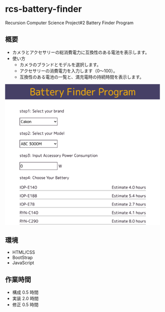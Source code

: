 # rcs-battery-finder

Recursion Computer Science Project#2 Battery Finder Program

## 概要

-   カメラとアクセサリーの総消費電力に互換性のある電池を表示します。
-   使い方
    -   カメラのブランドとモデルを選択します。
    -   アクセサリーの消費電力を入力します（0〜100）。
    -   互換性のある電池の一覧と、満充電時の持続時間を表示します。

![readme](./readme.png)

## 環境

-   HTML/CSS
-   BootStrap
-   JavaScript

## 作業時間

-   構成 0.5 時間
-   実装 2.0 時間
-   修正 0.5 時間
